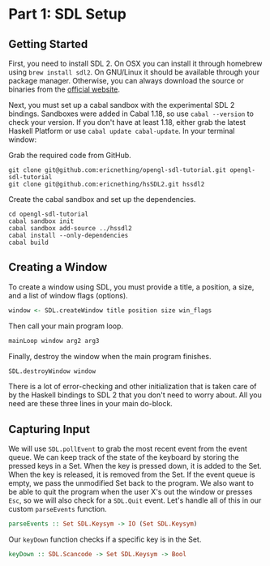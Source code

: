 Part 1: SDL Setup
=================

Getting Started
---------------

First, you need to install SDL 2. On OSX you can install it through homebrew using `brew install sdl2`. On GNU/Linux it should be available through your package manager. Otherwise, you can always download the source or binaries from the [official website](http://www.libsdl.org/download-2.0.php).

Next, you must set up a cabal sandbox with the experimental SDL 2 bindings. Sandboxes were added in Cabal 1.18, so use `cabal --version` to check your version. If you don't have at least 1.18, either grab the latest Haskell Platform or use `cabal update cabal-update`. In your terminal window:

Grab the required code from GitHub.

```
git clone git@github.com:ericnething/opengl-sdl-tutorial.git opengl-sdl-tutorial
git clone git@github.com:ericnething/hsSDL2.git hssdl2
```

Create the cabal sandbox and set up the dependencies.

```
cd opengl-sdl-tutorial
cabal sandbox init
cabal sandbox add-source ../hssdl2
cabal install --only-dependencies
cabal build
```

Creating a Window
-----------------

To create a window using SDL, you must provide a title, a position, a size, and a list of window flags (options).

```haskell
window <- SDL.createWindow title position size win_flags
```

Then call your main program loop.

```haskell
mainLoop window arg2 arg3
```

Finally, destroy the window when the main program finishes.

```haskell
SDL.destroyWindow window
```

There is a lot of error-checking and other initialization that is taken care of by the Haskell bindings to SDL 2 that you don't need to worry about. All you need are these three lines in your main do-block.

Capturing Input
---------------

We will use `SDL.pollEvent` to grab the most recent event from the event queue. We can keep track of the state of the keyboard by storing the pressed keys in a Set. When the key is pressed down, it is added to the Set. When the key is released, it is removed from the Set. If the event queue is empty, we pass the unmodified Set back to the program. We also want to be able to quit the program when the user X's out the window or presses `Esc`, so we will also check for a `SDL.Quit` event. Let's handle all of this in our custom `parseEvents` function.

```haskell
parseEvents :: Set SDL.Keysym -> IO (Set SDL.Keysym)
```

Our `keyDown` function checks if a specific key is in the Set.

```haskell
keyDown :: SDL.Scancode -> Set SDL.Keysym -> Bool
```

